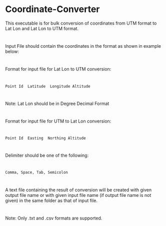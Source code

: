 # Coordinate-Converter
This executable is for bulk conversion of coordinates from UTM format to Lat Lon and Lat Lon to UTM format.
#
Input File should contain the coordinates in the format as shown in example below:
#
Format for input file for Lat Lon to UTM conversion:
#
    Point Id  Latitude  Longitude Altitude
#
Note: Lat Lon should be in Degree Decimal Format
#
Format for input file for UTM to Lat Lon conversion:
#
    Point Id  Easting  Northing Altitude
#
Delimiter should be one of the following:
#
    Comma, Space, Tab, Semicolon
#
A text file containing the result of conversion will be created with given output file name or with given input file name (if output file name is not given) in the same folder as that of input file. 
#
Note: Only .txt and .csv formats are supported.
